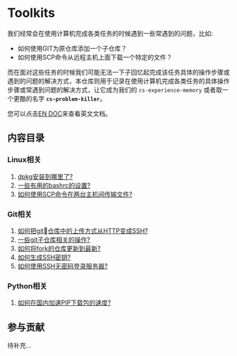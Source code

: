 # Toolkits

我们经常会在使用计算机完成各类任务的时候遇到一些常遇到的问题，比如:

 - 如何使用GIT为原仓库添加一个子仓库？
 - 如何使用SCP命令从远程主机上面下载一个特定的文件？

 而在面对这些任务的时候我们可能无法一下子回忆起完成该任务具体的操作步骤或遇到的问题的解决方式，本仓库则用于记录在使用计算机完成各类任务的具体操作步骤或常遇到问题的解决方式，让它成为我们的 `cs-experience-memory` 或者取一个更酷的名字 **`cs-problem-killer`**。

您可以点击[EN DOC](./readme.md)来查看英文文档。

## 内容目录

### Linux相关

1. [dpkg安装到哪里了?](https://github.com/niudong1001/toolkits/issues/1)
2. [一些有用的bashrc的设置?](https://github.com/niudong1001/toolkits/issues/2)
3. [如何使用SCP命令在两台主机间传输文件?](https://github.com/niudong1001/toolkits/issues/7)

### Git相关

1. [如何把git仓库中的上传方式从HTTP变成SSH?](https://github.com/niudong1001/toolkits/issues/3)
2. [一些git子仓库相关的操作?](https://github.com/niudong1001/toolkits/issues/4)
3. [如何将fork的仓库更新到最新?](https://github.com/niudong1001/toolkits/issues/5)
4. [如何生成SSH密钥?](https://github.com/niudong1001/toolkits/issues/6)
5. [如何使用SSH无密码登录服务器?](https://github.com/niudong1001/toolkits/issues/9)

### Python相关

1. [如何在国内加速PIP下载包的速度?](https://github.com/niudong1001/toolkits/issues/8)

## 参与贡献

待补充...